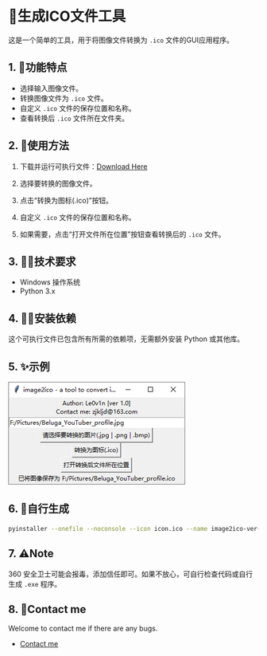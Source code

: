 # 🥰生成ICO文件工具

这是一个简单的工具，用于将图像文件转换为 `.ico` 文件的GUI应用程序。

## 1. :rocket:功能特点

- 选择输入图像文件。
- 转换图像文件为 `.ico` 文件。
- 自定义 `.ico` 文件的保存位置和名称。
- 查看转换后 `.ico` 文件所在文件夹。

## 2. 👀使用方法

1. 下载并运行可执行文件：[Download Here](https://github.com/Le0v1n/image2ico/releases/tag/ver1.0)

2. 选择要转换的图像文件。

3. 点击“转换为图标(.ico)”按钮。

4. 自定义 `.ico` 文件的保存位置和名称。

5. 如果需要，点击“打开文件所在位置”按钮查看转换后的 `.ico` 文件。

## 3. 🐱‍🐉技术要求

- Windows 操作系统
- Python 3.x

## 4. 🐱‍👤安装依赖

这个可执行文件已包含所有所需的依赖项，无需额外安装 Python 或其他库。

## 5. ✨示例

![](./image.png)

## 6. 🎁自行生成

```bash
pyinstaller --onefile --noconsole --icon icon.ico --name image2ico-ver-1.0 --add-binary "C:\Users\Le0v1n\.conda\envs\gui\lib\site-packages\PIL;Pillow" image2ico.py
```

## 7. :warning:Note

360 安全卫士可能会报毒，添加信任即可。如果不放心，可自行检查代码或自行生成 `.exe` 程序。


## 8. :e-mail:Contact me

Welcome to contact me if there are any bugs.

+ [Contact me](mailto:zjkljd@163.com)
